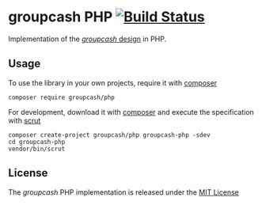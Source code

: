 # groupcash PHP [![Build Status](https://travis-ci.org/groupcash/php.png?branch=master)](https://travis-ci.org/groupcash/php)

Implementation of the [*groupcash* design][design] in PHP.

[design]: https://github.com/groupcash/core/blob/master/specifications/design.md

## Usage

To use the library in your own projects, require it with [composer]

    composer require groupcash/php

For development, download it with [composer] and execute the specification with [scrut]

    composer create-project groupcash/php groupcash-php -sdev
    cd groupcash-php
    vendor/bin/scrut

[composer]: http://getcomposer.org
[scrut]: https://github.com/rtens/scrut

## License

The *groupcash* PHP implementation is released under the [MIT License](https://opensource.org/licenses/MIT)
